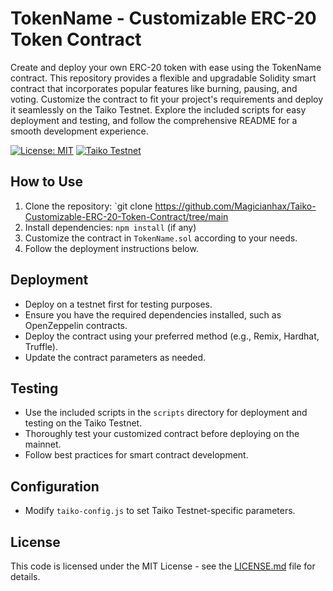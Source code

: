 # TokenName - Customizable ERC-20 Token Contract

Create and deploy your own ERC-20 token with ease using the TokenName contract. This repository provides a flexible and upgradable Solidity smart contract that incorporates popular features like burning, pausing, and voting. Customize the contract to fit your project's requirements and deploy it seamlessly on the Taiko Testnet. Explore the included scripts for easy deployment and testing, and follow the comprehensive README for a smooth development experience.

[![License: MIT](https://img.shields.io/badge/License-MIT-yellow.svg)](https://opensource.org/licenses/MIT)
[![Taiko Testnet](https://img.shields.io/badge/Testnet-Taiko-green)](https://taiko-testnet-explorer.netlify.app/)

## How to Use

1. Clone the repository: `git clone https://github.com/Magicianhax/Taiko-Customizable-ERC-20-Token-Contract/tree/main
2. Install dependencies: `npm install` (if any)
3. Customize the contract in `TokenName.sol` according to your needs.
4. Follow the deployment instructions below.

## Deployment

- Deploy on a testnet first for testing purposes.
- Ensure you have the required dependencies installed, such as OpenZeppelin contracts.
- Deploy the contract using your preferred method (e.g., Remix, Hardhat, Truffle).
- Update the contract parameters as needed.

## Testing

- Use the included scripts in the `scripts` directory for deployment and testing on the Taiko Testnet.
- Thoroughly test your customized contract before deploying on the mainnet.
- Follow best practices for smart contract development.

## Configuration

- Modify `taiko-config.js` to set Taiko Testnet-specific parameters.

## License

This code is licensed under the MIT License - see the [LICENSE.md](LICENSE.md) file for details.
